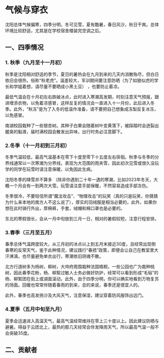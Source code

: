 # 气候与穿衣
沈阳总体气候偏寒，四季分明，冬可见雪，夏有酷暑，春日风沙，秋日干爽。总体环境比较舒适，尤其是在学校宿舍楼装完空调之后。

## 一、四季情况

### 1. 秋季（九月至十一月初）
秋季是沈阳相对舒适的季节，夏日的暑热会在九月到来的几天内消散殆尽，但白日依旧会很热，俗称“秋老虎”。温差较大，军训期间要注意防晒（为了如狼似虎的学长和学姐着想，请尽量不要晒成小黑土豆） ，也要防止着凉。

最低气温会在十月初左右跌破冰点，此时进入寒潮高发期，时刻注意天气预报，跟进增添衣物，以免着凉感冒，这样反复的情况会一直进入十一月份，此后进入冬季。此外，“秋冻”是为了入冬的低温作准备，请不要把自己想象成冻梨反复冰冻，以免感冒。

南湖校园栽种了一些银杏树。其种子白果会随着树叶变黄落下，被踩踏时会迸裂出腥臭的黏液，届时满校园会散发出异味，出行时务必注意脚下。
### 2.冬季（十一月初到三月初）
冬季气温较低，最高气温基本在零下十度至零下十五度左右徘徊。秋季与冬季的分界线通常以一次寒潮为分界线，表现为大范围的雨夹雪，因此初次见雪或很久没玩学的同学在玩雪时请注意保暖，以免因此生病。

沈阳冬季的降雪并不算多 （除非你遇到二十年一遇的寒潮，比如2023年冬天，大概一个月会有一到两次大雪。玩雪请注意手部保暖，不然容易造成手部冻伤。

冬季很冷，不要轻信所谓“魔法攻击”、“物理攻击”的玩笑（真的只是玩笑，你猜猜为什么来本地的南方人不这么说了），厚实的羽绒服是相当必要的，此外，如果你想在此时骑行外出，厚棉裤，手套，绒帽和棉口罩也是必要的。

东北的寒假很长，会从一月中旬放到三月一日，相对的暑假较短，注意行程安排。
### 3.春季（三月至五月）
春季总体气温跨度较大，从三月初的冰点以上到五月末接近30度，且经常出现倒春寒的反常天气，鉴于此种情况，建议践行“春捂”政策，即便会让自己在教室里大汗淋漓，也尽量避免单衣出行，寒潮依旧阴魂不散。

北方行道树多为杨树，柳树，大帅府周围栽种法国梧桐，一些公园也广为栽种桃树，因此春季花粉，杨、柳絮过敏人士务必做好防护，经常可以看到形成“毛毡”的杨、柳絮团在街上或湖面滚动，此外，由于四季分明，你可以确实地看到万物复苏的场面。回暖也常常伴随着春雨的到来，总的来说，春季还是很宜人的。

此外，春季也高发扬沙及大风天气，注意保湿，建议穿着防风服饰出远门。

### 4.夏季（五月中旬至九月）
夏季会迅速进入高温天气，最高气温经常维持在零上三十度以上。因此建议防晒与避暑。得益于云团北上，最热的那几天经常会伴发降雨天气，所以最高气温一般不会突破35度。


## 二、贡献者
<VPTeamMembers size="small" :members="members" />


<script setup>
import { VPTeamMembers } from 'vitepress/theme'

const members = [
  {
    avatar: '/suli.jpg',
    name: '苏璃',
    title: '本页内容贡献者',
    // links: [
    //   { icon: 'github', link: 'https://github.com/yyx990803' },
    //   { icon: 'twitter', link: 'https://twitter.com/youyuxi' }
    // ]
  },
]
</script>
